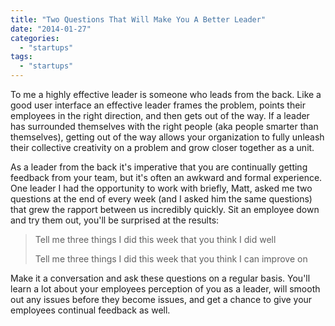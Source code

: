 ```yaml
---
title: "Two Questions That Will Make You A Better Leader"
date: "2014-01-27"
categories:
  - "startups"
tags:
  - "startups"
---
```


To me a highly effective leader is someone who leads from the back. Like a good user interface an effective leader frames the problem, points their employees in the right direction, and then gets out of the way. If a leader has surrounded themselves with the right people (aka people smarter than themselves), getting out of the way allows your organization to fully unleash their collective creativity on a problem and grow closer together as a unit.

As a leader from the back it's imperative that you are continually getting feedback from your team, but it's often an awkward and formal experience. One leader I had the opportunity to work with briefly, Matt, asked me two questions at the end of every week (and I asked him the same questions) that grew the rapport between us incredibly quickly. Sit an employee down and try them out, you'll be surprised at the results:

> Tell me three things I did this week that you think I did well
> 
> Tell me three things I did this week that you think I can improve on

Make it a conversation and ask these questions on a regular basis. You'll learn a lot about your employees perception of you as a leader, will smooth out any issues before they become issues, and get a chance to give your employees continual feedback as well.
